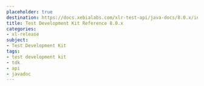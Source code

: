 ```yaml
---
placeholder: true
destination: https://docs.xebialabs.com/xlr-test-api/java-docs/8.0.x/index.html
title: Test Development Kit Reference 8.0.x
categories:
- xl-release
subject:
- Test Development Kit
tags:
- test development kit
- tdk
- api
- javadoc
---
```

